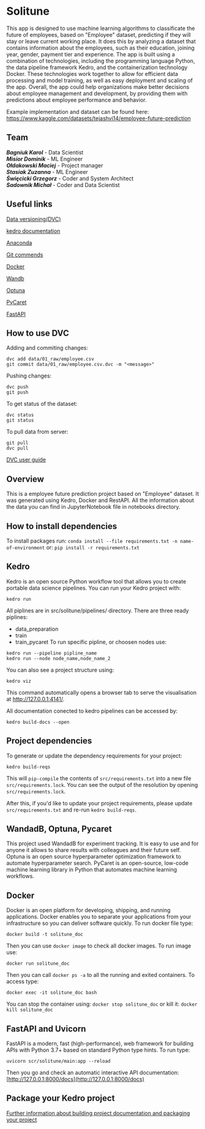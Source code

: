 # Solitune
This app is designed to use machine learning algorithms to classificate the future of employees, based on "Employee" dataset, predicting if they will stay or leave current working place. It does this by analyzing a dataset that contains information about the employees, such as their education, joining year, gender, payment tier and experience. The app is built using a combination of technologies, including the programming language Python, the data pipeline framework Kedro, and the containerization technology Docker. These technologies work together to allow for efficient data processing and model training, as well as easy deployment and scaling of the app. Overall, the app could help organizations make better decisions about employee management and development, by providing them with predictions about employee performance and behavior.

Example implementation and dataset can be found here: 
https://www.kaggle.com/datasets/tejashvi14/employee-future-prediction
## Team
***Bagniuk Karol*** - Data Scientist\
***Misior Dominik*** - ML Engineer\
***Ołdakowski Maciej*** - Project manager\
***Stasiak Zuzanna*** - ML Engineer\
***Święcicki Grzegorz*** - Coder and System Architect\
***Sadownik Michał*** - Coder and Data Scientist

## Useful links 

[Data versioning(DVC)](https://dvc.org/doc/start)

[kedro documentation](https://kedro.readthedocs.io)

[Anaconda](https://anaconda.org/)

[Git commends](https://docs.github.com/en/get-started/using-git/about-git)

[Docker](https://docs.docker.com/get-started/overview/)

[Wandb](https://docs.wandb.ai/)

[Optuna](https://optuna.readthedocs.io/en/stable/index.html)

[PyCaret](https://pycaret.readthedocs.io/en/latest/index.html)

[FastAPI](https://fastapi.tiangolo.com/)

## How to use DVC

Adding and commiting changes:
```
dvc add data/01_raw/employee.csv 
git commit data/01_raw/employee.csv.dvc -m "<message>"
```

Pushing changes:
```
dvc push
git push
```

To get status of the dataset:
```
dvc status
git status
```

To pull data from server:
```
git pull
dvc pull
```

[DVC user guide](https://dvc.org/doc/user-guide/how-to/update-tracked-data)

## Overview

This is a employee future prediction project based on "Employee" dataset. It was generated using Kedro, Docker and RestAPI. All the information about the data you can find in JupyterNotebook file in notebooks directory.

## How to install dependencies

To install packages run: `conda install --file requirements.txt -n name-of-environment`
or: `pip install -r requirements.txt`

## Kedro
Kedro is an open source Python workflow tool that allows you to create portable data science pipelines.
You can run your Kedro project with:

```
kedro run
```
All piplines are in src/solitune/pipelines/ directory.
There are three ready piplines:
- data_preparation
- train
- train_pycaret
To run specific pipline, or choosen nodes use:
```
kedro run --pipeline pipline_name
kedro run --node node_name,node_name_2
```

You can also see a project structure using:
```
kedro viz
```
This command automatically opens a browser tab to serve the visualisation at http://127.0.0.1:4141/.

All documentation conected to kedro pipelines can be accessed by:
```
kedro build-docs --open
```
## Project dependencies

To generate or update the dependency requirements for your project:

```
kedro build-reqs
```

This will `pip-compile` the contents of `src/requirements.txt` into a new file `src/requirements.lock`. You can see the output of the resolution by opening `src/requirements.lock`.

After this, if you'd like to update your project requirements, please update `src/requirements.txt` and re-run `kedro build-reqs`.

## WandadB, Optuna, Pycaret
This project used WandadB for experiment tracking. It is easy to use and for anyone it allows to share results with colleagues and their future self.
Optuna is an open source hyperparameter optimization framework to automate hyperparameter search.
PyCaret is an open-source, low-code machine learning library in Python that automates machine learning workflows.

## Docker
Docker is an open platform for developing, shipping, and running applications. Docker enables you to separate your applications from your infrastructure so you can deliver software quickly.
To run docker file type:
```
docker build -t solitune_doc
```
Then you can use `docker image` to check all docker images. To run image use:
```
docker run solitune_doc
```
Then you can call `docker ps -a` to all the running and exited containers. To access type:
```
docker exec -it solitune_doc bash
```
You can stop the container using: `docker stop solitune_doc` or kill it: `docker kill solitune_doc`

## FastAPI and Uvicorn
FastAPI is a modern, fast (high-performance), web framework for building APIs with Python 3.7+ based on standard Python type hints.
To run type:
```
uvicorn scr/solitune/main:app --reload
```
 Then you go and check an automatic interactive API documentation: [http://127.0.0.1:8000/docs](http://127.0.0.1:8000/docs)


## Package your Kedro project

[Further information about building project documentation and packaging your project](https://kedro.readthedocs.io/en/stable/tutorial/package_a_project.html)
